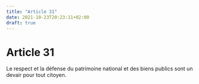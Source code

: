 ```yaml
---
title: "Article 31"
date: 2021-10-23T20:23:11+02:00
draft: true
---
```


# Article 31

Le respect et la défense du patrimoine national et des biens publics sont un devair pour tout citoyen.
